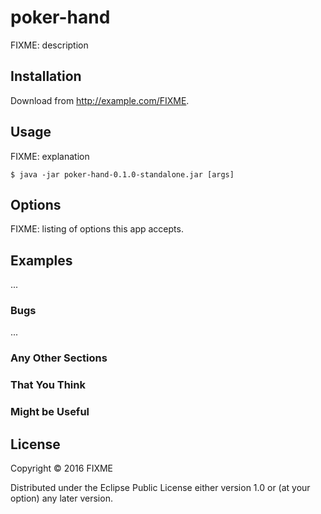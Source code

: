 # poker-hand

FIXME: description

## Installation

Download from http://example.com/FIXME.

## Usage

FIXME: explanation

    $ java -jar poker-hand-0.1.0-standalone.jar [args]

## Options

FIXME: listing of options this app accepts.

## Examples

...

### Bugs

...

### Any Other Sections
### That You Think
### Might be Useful

## License

Copyright © 2016 FIXME

Distributed under the Eclipse Public License either version 1.0 or (at
your option) any later version.
